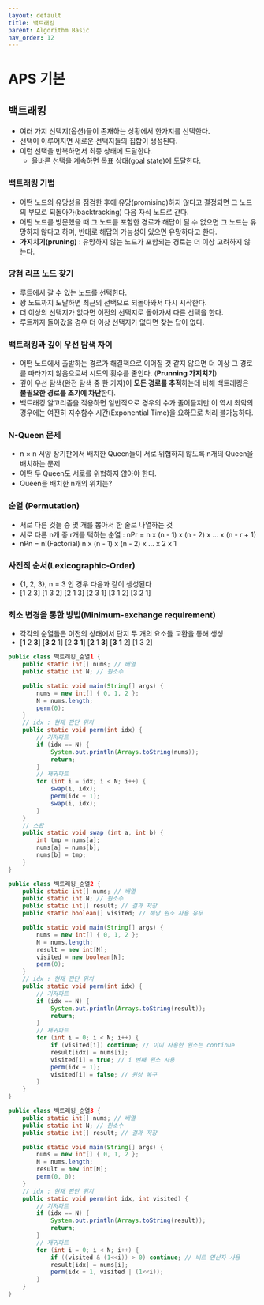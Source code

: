 ```yaml
---
layout: default
title: 백트래킹
parent: Algorithm Basic
nav_order: 12
---
```


# APS 기본

## 백트래킹
- 여러 가지 선택지(옵션)들이 존재하는 상황에서 한가지를 선택한다.
- 선택이 이루어지면 새로운 선택지들의 집합이 생성된다.
- 이런 선택을 반복하면서 최종 상태에 도달한다.
    - 올바른 선택을 계속하면 목표 상태(goal state)에 도달한다.

### 백트래킹 기법
- 어떤 노드의 유망성을 점검한 후에 유망(promising)하지 않다고 결정되면 그 노드의 부모로 되돌아가(backtracking) 다음 자식 노드로 간다.
- 어떤 노드를 방문했을 때 그 노드를 포함한 경로가 해답이 될 수 없으면 그 노드는 유망하지 않다고 하며, 반대로 해답의 가능성이 있으면 유망하다고 한다.
- **가지치기(pruning)** : 유망하지 않는 노드가 포함되는 경로는 더 이상 고려하지 않는다.

### 당첨 리프 노드 찾기
- 루트에서 갈 수 있는 노드를 선택한다.
- 꽝 노드까지 도달하면 최근의 선택으로 되돌아와서 다시 시작한다.
- 더 이상의 선택지가 없다면 이전의 선택지로 돌아가서 다른 선택을 한다.
- 루트까지 돌아갔을 경우 더 이상 선택지가 없다면 찾는 답이 없다.

### 백트래킹과 깊이 우선 탐색 차이
- 어떤 노드에서 출발하는 경로가 해결책으로 이어질 것 같지 않으면 더 이상 그 경로를 따라가지 않음으로써 시도의 횟수를 줄인다. (**Prunning 가지치기**)
- 깊이 우선 탐색(완전 탐색 중 한 가지)이 **모든 경로를 추적**하는데 비해 백트래킹은 **불필요한 경로를 조기에 차단**한다.
- 백트래킹 알고리즘을 적용하면 일반적으로 경우의 수가 줄어들지만 이 역시 최악의 경우에는 여전히 지수함수 시간(Exponential Time)을 요하므로 처리 불가능하다.

### N-Queen 문제
- n × n 서양 장기판에서 배치한 Queen들이 서로 위협하지 않도록 n개의 Queen을 배치하는 문제
- 어떤 두 Queen도 서로를 위협하지 않아야 한다.
- Queen을 배치한 n개의 위치는?

### 순열 (Permutation)
- 서로 다른 것들 중 몇 개를 뽑아서 한 줄로 나열하는 것
- 서로 다른 n개 중 r개를 택하는 순열 : nPr = n x (n - 1) x (n - 2) x ... x (n - r + 1)
- nPn = n!(Factorial) n x (n - 1) x (n - 2) x ... x 2 x 1

### 사전적 순서(Lexicographic-Order)
- {1, 2, 3}, n = 3 인 경우 다음과 같이 생성된다
- [1 2 3] [1 3 2] [2 1 3] [2 3 1] [3 1 2] [3 2 1]

### 최소 변경을 통한 방법(Minimum-exchange requirement)
- 각각의 순열들은 이전의 상태에서 단지 두 개의 요소들 교환을 통해 생성
- [**1** 2 **3**] [**3** **2** 1] [2 **3** **1**] [**2** 1 **3**] [**3** **1** 2] [1 3 2]

```java
public class 백트래킹_순열1 {
	public static int[] nums; // 배열
    public static int N; // 원소수

    public static void main(String[] args) {
        nums = new int[] { 0, 1, 2 };
        N = nums.length;
        perm(0);
    }
    // idx : 현재 판단 위치
    public static void perm(int idx) {
        // 기저파트
        if (idx == N) {
            System.out.println(Arrays.toString(nums));
            return;
        }
        // 재귀파트
        for (int i = idx; i < N; i++) {
            swap(i, idx);
            perm(idx + 1);
            swap(i, idx);
        }
    }
	// 스왑
    public static void swap (int a, int b) {
        int tmp = nums[a];
        nums[a] = nums[b];
        nums[b] = tmp;
    }
}
```

```java
public class 백트래킹_순열2 {
    public static int[] nums; // 배열
    public static int N; // 원소수
    public static int[] result; // 결과 저장
    public static boolean[] visited; // 해당 원소 사용 유무

    public static void main(String[] args) {
        nums = new int[] { 0, 1, 2 };
        N = nums.length;
        result = new int[N];
        visited = new boolean[N];
        perm(0);
    }
    // idx : 현재 판단 위치
    public static void perm(int idx) {
        // 기저파트
        if (idx == N) {
            System.out.println(Arrays.toString(result));
            return;
        }
        // 재귀파트
        for (int i = 0; i < N; i++) {
            if (visited[i]) continue; // 이미 사용한 원소는 continue
            result[idx] = nums[i];
            visited[i] = true; // i 번째 원소 사용
            perm(idx + 1);
            visited[i] = false; // 원상 복구
        }
    }
}
```

```java
public class 백트래킹_순열3 {
    public static int[] nums; // 배열
    public static int N; // 원소수
    public static int[] result; // 결과 저장

    public static void main(String[] args) {
        nums = new int[] { 0, 1, 2 };
        N = nums.length;
        result = new int[N];
        perm(0, 0);
    }
    // idx : 현재 판단 위치
    public static void perm(int idx, int visited) {
        // 기저파트
        if (idx == N) {
            System.out.println(Arrays.toString(result));
            return;
        }
        // 재귀파트
        for (int i = 0; i < N; i++) {
            if ((visited & (1<<i)) > 0) continue; // 비트 연산자 사용
            result[idx] = nums[i];
            perm(idx + 1, visited | (1<<i));
        }
    }
}
```
